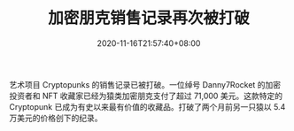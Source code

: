 ﻿---
title: "加密朋克销售记录再次被打破"
date: 2020-11-16T21:57:40+08:00
lastmod: 2020-11-16T16:45:40+08:00
draft: false
authors: ["Dalton"]
description: "艺术项目 Cryptopunks 的销售记录已被打破。一位绰号 Danny7Rocket 的加密投资者和 NFT 收藏家已经为猿类加密朋克支付了超过 71,000 美元。这款特定的 Cryptopunk 已成为有史以来最有价值的收藏品。打破了两个月前另一只猿以 5.4 万美元的价格创下的纪录。"
featuredImage: "cryptopunks-sales-record-broken-once-again.png"
tags: ["Strategy Game","策略游戏","Play to Earn"]
categories: ["news"]
news: ["策略游戏"]
weight: 
lightgallery: true
pinned: false
recommend: false
recommend1: false
---

艺术项目 Cryptopunks 的销售记录已被打破。一位绰号 Danny7Rocket 的加密投资者和 NFT 收藏家已经为猿类加密朋克支付了超过 71,000 美元。这款特定的 Cryptopunk 已成为有史以来最有价值的收藏品。打破了两个月前另一只猿以 5.4 万美元的价格创下的纪录。

<!--more-->


